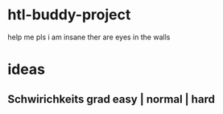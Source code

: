 # htl-buddy-project
help me pls i am insane ther are eyes in the walls

# ideas

## Schwirichkeits grad easy | normal | hard

